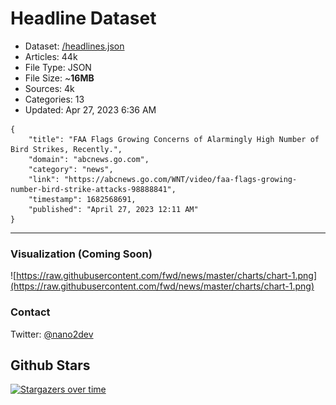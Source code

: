 # Headline Dataset

- Dataset: [/headlines.json](https://raw.githubusercontent.com/fwd/news/master/headlines.json) 
- Articles: 44k
- File Type: JSON
- File Size: ~**16MB**
- Sources: 4k
- Categories: 13
- Updated: Apr 27, 2023 6:36 AM

```
{
    "title": "FAA Flags Growing Concerns of Alarmingly High Number of Bird Strikes, Recently.",
    "domain": "abcnews.go.com",
    "category": "news",
    "link": "https://abcnews.go.com/WNT/video/faa-flags-growing-number-bird-strike-attacks-98888841",
    "timestamp": 1682568691,
    "published": "April 27, 2023 12:11 AM"
}
```

---

### Visualization (Coming Soon)

![https://raw.githubusercontent.com/fwd/news/master/charts/chart-1.png](https://raw.githubusercontent.com/fwd/news/master/charts/chart-1.png)

### Contact 

Twitter: [@nano2dev](https://twitter.com/nano2dev)

## Github Stars

[![Stargazers over time](https://starchart.cc/fwd/news.svg)](https://starchart.cc/fwd/news)
